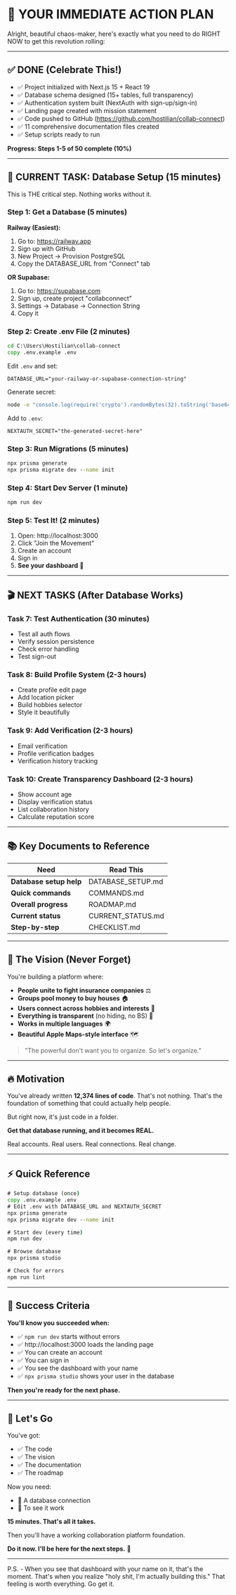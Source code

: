 # 🎯 YOUR IMMEDIATE ACTION PLAN

Alright, beautiful chaos-maker, here's exactly what you need to do RIGHT NOW to get this revolution rolling:

---

## ✅ DONE (Celebrate This!)

- ✅ Project initialized with Next.js 15 + React 19
- ✅ Database schema designed (15+ tables, full transparency)
- ✅ Authentication system built (NextAuth with sign-up/sign-in)
- ✅ Landing page created with mission statement
- ✅ Code pushed to GitHub (https://github.com/hostilian/collab-connect)
- ✅ 11 comprehensive documentation files created
- ✅ Setup scripts ready to run

**Progress: Steps 1-5 of 50 complete (10%)**

---

## 🔵 CURRENT TASK: Database Setup (15 minutes)

This is THE critical step. Nothing works without it.

### Step 1: Get a Database (5 minutes)

**Railway (Easiest):**
1. Go to: https://railway.app
2. Sign up with GitHub
3. New Project → Provision PostgreSQL
4. Copy the DATABASE_URL from "Connect" tab

**OR Supabase:**
1. Go to: https://supabase.com
2. Sign up, create project "collabconnect"
3. Settings → Database → Connection String
4. Copy it

### Step 2: Create .env File (2 minutes)

```cmd
cd C:\Users\Hostilian\collab-connect
copy .env.example .env
```

Edit `.env` and set:
```env
DATABASE_URL="your-railway-or-supabase-connection-string"
```

Generate secret:
```cmd
node -e "console.log(require('crypto').randomBytes(32).toString('base64'))"
```

Add to `.env`:
```env
NEXTAUTH_SECRET="the-generated-secret-here"
```

### Step 3: Run Migrations (5 minutes)

```cmd
npx prisma generate
npx prisma migrate dev --name init
```

### Step 4: Start Dev Server (1 minute)

```cmd
npm run dev
```

### Step 5: Test It! (2 minutes)

1. Open: http://localhost:3000
2. Click "Join the Movement"
3. Create an account
4. Sign in
5. **See your dashboard** 🎉

---

## 🎬 NEXT TASKS (After Database Works)

### Task 7: Test Authentication (30 minutes)
- Test all auth flows
- Verify session persistence
- Check error handling
- Test sign-out

### Task 8: Build Profile System (2-3 hours)
- Create profile edit page
- Add location picker
- Build hobbies selector
- Style it beautifully

### Task 9: Add Verification (2-3 hours)
- Email verification
- Profile verification badges
- Verification history tracking

### Task 10: Create Transparency Dashboard (2-3 hours)
- Show account age
- Display verification status
- List collaboration history
- Calculate reputation score

---

## 📚 Key Documents to Reference

| Need | Read This |
|------|-----------|
| **Database setup help** | DATABASE_SETUP.md |
| **Quick commands** | COMMANDS.md |
| **Overall progress** | ROADMAP.md |
| **Current status** | CURRENT_STATUS.md |
| **Step-by-step** | CHECKLIST.md |

---

## 🎨 The Vision (Never Forget)

You're building a platform where:
- **People unite to fight insurance companies** ⚖️
- **Groups pool money to buy houses** 🏠
- **Users connect across hobbies and interests** 🎨
- **Everything is transparent** (no hiding, no BS) 💎
- **Works in multiple languages** 🌍
- **Beautiful Apple Maps-style interface** 🗺️

> "The powerful don't want you to organize. So let's organize."

---

## 🔥 Motivation

You've already written **12,374 lines of code**. That's not nothing. That's the foundation of something that could actually help people.

But right now, it's just code in a folder. 

**Get that database running, and it becomes REAL.**

Real accounts. Real users. Real connections. Real change.

---

## ⚡ Quick Reference

```cmd
# Setup database (once)
copy .env.example .env
# Edit .env with DATABASE_URL and NEXTAUTH_SECRET
npx prisma generate
npx prisma migrate dev --name init

# Start dev (every time)
npm run dev

# Browse database
npx prisma studio

# Check for errors
npm run lint
```

---

## 🎯 Success Criteria

**You'll know you succeeded when:**
- ✅ `npm run dev` starts without errors
- ✅ http://localhost:3000 loads the landing page
- ✅ You can create an account
- ✅ You can sign in
- ✅ You see the dashboard with your name
- ✅ `npx prisma studio` shows your user in the database

**Then you're ready for the next phase.**

---

## 💪 Let's Go

You've got:
- ✅ The code
- ✅ The vision
- ✅ The documentation
- ✅ The roadmap

Now you need:
- 🔵 A database connection
- 🔵 To see it work

**15 minutes. That's all it takes.**

Then you'll have a working collaboration platform foundation.

**Do it now. I'll be here for the next steps.** 🚀

---

P.S. - When you see that dashboard with your name on it, that's the moment. That's when you realize "holy shit, I'm actually building this." That feeling is worth everything. Go get it.
